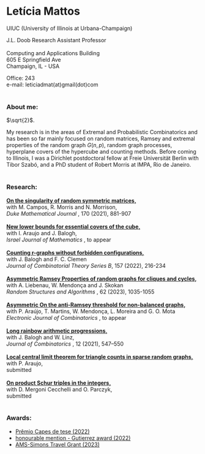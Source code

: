 # Letícia Mattos



UIUC (University of Illinois at Urbana-Champaign)

J.L. Doob Research Assistant Professor
<br> 
<br> 
Computing and Applications Building<br> 
605 E Springfield Ave<br> 
Champaign, IL - USA

Office: 243 <br>
e-mail: leticiadmat(at)gmail(dot)com
<br> 
<br> 
### About me:
$`\sqrt{2}`$.

My research is in the areas of Extremal and Probabilistic Combinatorics and has been so far mainly focused on random matrices, Ramsey and extremal properties of the random graph $G(n,p)$, random graph processes, hyperplane covers of the hypercube and counting methods. Before coming to Illinois, I was a Dirichlet postdoctoral fellow at Freie Universität Berlin with Tibor Szabó, and a PhD student of Robert Morris at IMPA, Rio de Janeiro.
<br> 
<br> 
### Research:

<a href="https://arxiv.org/abs/1904.11478"><span><b>On the singularity of random symmetric matrices,</b></span></a> <br>
<span>with M. Campos, R. Morris and N. Morrison,</span><br>
<span><i>Duke Mathematical Journal </i>, 170 (2021), 881-907 </span><br>
<br>
<a href="https://arxiv.org/abs/2209.00140"><span><b>New lower bounds for essential covers of the cube,</b></span></a> <br>
<span>with I. Araujo and J. Balogh,</span><br>
<span><i> Israel Journal of Mathematics </i>, to appear </span><br>
<br>
<a href="https://arxiv.org/abs/2107.14798"><span><b>Counting r-graphs without forbidden configurations,</b></span></a> <br>
<span>with J. Balogh and F. C. Clemen </span><br>
<span><i> Journal of Combinatorial Theory Series B</i>, 157 (2022), 216-234 </span><br>
<br>
<a href="https://arxiv.org/abs/2010.11933"><span><b>Asymmetric Ramsey Properties of random graphs for cliques and cycles,</b></span></a> <br>
<span>with A. Liebenau, W. Mendonça and J. Skokan </span><br>
<span><i> Random Structures and Algorithms </i>, 62 (2023), 1035-1055 </span><br>
<br>
<a href="https://arxiv.org/abs/2201.05106"><span><b>Asymmetric On the anti-Ramsey threshold for non-balanced graphs,</b></span></a> <br>
<span>with P. Araújo, T. Martins, W. Mendonça, L. Moreira and G. O. Mota </span><br>
<span><i> Electronic Journal of Combinatorics </i>, to appear </span><br>
<br>
<a href="https://arxiv.org/abs/1905.03811"><span><b>Long rainbow arithmetic progressions,</b></span></a> <br>
<span>with J. Balogh and W. Linz, </span><br>
<span><i> Journal of Combinatorics </i>, 12 (2021), 547–550 </span><br>
<br>
<a href="https://arxiv.org/abs/2307.09446"><span><b>Local central limit theorem for triangle counts in sparse random graphs,</b></span></a> <br>
<span>with P. Araujo, </span><br>
<span>submitted </span><br>
<br>
<a href="https://arxiv.org/abs/2311.18796"><span><b>On product Schur triples in the integers,</b></span></a> <br>
<span>with D. Mergoni Cecchelli and O. Parczyk, </span><br>
<span>submitted </span><br>
<br> 
### Awards:

- [Prêmio Capes de tese (2022)](https://impa.br/en_US/noticias/tese-de-leticia-mattos-vence-premio-capes/)
- [honourable mention - Gutierrez award (2022)](https://impa.br/en_US/noticias/leticia-mattos-leva-mencao-honrosa-no-premio-gutierrez/)
- [AMS-Simons Travel Grant (2023)](https://www.ams.org/programs/travel-grants/AMS-SimonsTG/recipients)

